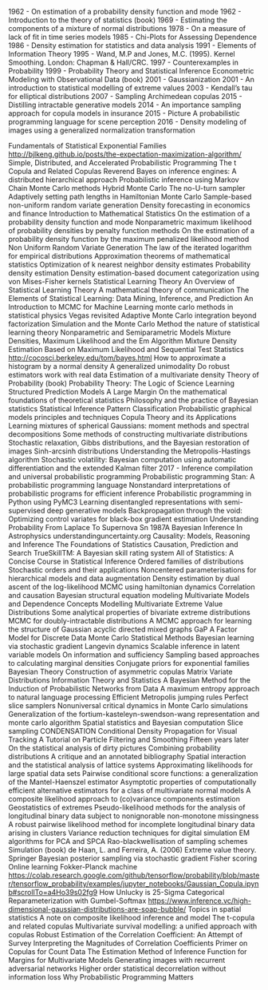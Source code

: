1962 - On estimation of a probability density function and mode
1962 - Introduction to the theory of statistics (book)
1969 - Estimating the components of a mixture of normal distributions
1978 - On a measure of lack of fit in time series models
1985 - Chi-Plots for Assessing Dependence
1986 - Density estimation for statistics and data analysis
1991 - Elements of Information Theory
1995 - Wand, M.P and Jones, M.C. (1995). Kernel Smoothing. London: Chapman & Hall/CRC.
1997 - Counterexamples in Probability
1999 - Probability Theory and Statistical Inference Econometric Modeling with Observational Data (book)
2001 - Gaussianization
2001 - An introduction to statistical modelling of extreme values
2003 - Kendall’s tau for elliptical distributions
2007 - Sampling Archimedean copulas
2015 - Distilling intractable generative models
2014 - An importance sampling approach for copula models in insurance
2015 - Picture A probabilistic programming language for scene perception
2016 - Density modeling of images using a generalized normalization transformation

Fundamentals of Statistical Exponential Families
http://bjlkeng.github.io/posts/the-expectation-maximization-algorithm/
Simple, Distributed, and Accelerated Probabilistic Programming
The t Copula and Related Copulas
Reverend Bayes on inference engines: A distributed hierarchical approach
Probabilistic inference using Markov Chain Monte Carlo methods
Hybrid Monte Carlo
The no-U-turn sampler Adaptively setting path lengths in Hamiltonian Monte Carlo
Sample-based non-uniform random variate generation
Density forecasting in economics and finance
Introduction to Mathematical Statistics
On the estimation of a probability density function and mode
Nonparametric maximum likelihood of probability densities by penalty function methods
On the estimation of a probability density function by the maximum penalized likelihood method
Non Uniform Random Variate Generation
The law of the iterated logarithm for empirical distributions
Approximation theorems of mathematical statistics
Optimization of k nearest neighbor density estimates
Probability density estimation
Density estimation-based document categorization using von Mises-Fisher kernels
Statistical Learning Theory
An Overview of Statistical Learning Theory
A mathematical theory of communication
The Elements of Statistical Learning: Data Mining, Inference, and Prediction
An Introduction to MCMC for Machine Learning
monte carlo methods in statistical physics
Vegas revisited Adaptive Monte Carlo integration beyond factorization
Simulation and the Monte Carlo Method
the nature of statistical learning theory
Nonparametric and Semiparametric Models
Mixture Densities, Maximum Likelihood and the Em Algorithm
Mixture Density Estimation Based on Maximum Likelihood and Sequential Test Statistics
http://cocosci.berkeley.edu/tom/bayes.html
How to approximate a histogram by a normal density
A generalized unimodality
Do robust estimators work with real data
Estimation of a multivariate density
Theory of Probability (book)
Probability Theory: The Logic of Science
Learning Structured Prediction Models A Large Margin
On the mathematical foundations of theoretical statistics
Philosophy and the practice of Bayesian statistics
Statistical Inference
Pattern Classification
Probabilistic graphical models principles and techniques
Copula Theory and its Applications
Learning mixtures of spherical Gaussians: moment methods and spectral decompositions
Some methods of constructing multivariate distributions
Stochastic relaxation, Gibbs distributions, and the Bayesian restoration of images
Sinh-arcsinh distributions
Understanding the Metropolis-Hastings algorithm
Stochastic volatility: Bayesian computation using automatic differentiation and the extended Kalman filter
2017 - Inference compilation and universal probabilistic programming
Probabilistic programming
Stan: A probabilistic programming language
Nonstandard interpretations of probabilistic programs for efficient inference
Probabilistic programming in Python using PyMC3
Learning disentangled representations with semi-supervised deep generative models
Backpropagation through the void: Optimizing control variates for black-box gradient estimation
Understanding Probability
From Laplace To Supernova Sn 1987A Bayesian Inference In Astrophysics
understandinguncertainty.org
Causality: Models, Reasoning and Inference
The Foundations of Statistics
Causation, Prediction and Search
TrueSkillTM: A Bayesian skill rating system
All of Statistics: A Concise Course in Statistical Inference
Ordered families of distributions
Stochastic orders and their applications
Noncentered parameterisations for hierarchical models and data augmentation
Density estimation by dual ascent of the log-likelihood
MCMC using hamiltonian dynamics
Correlation and causation
Bayesian structural equation modeling
Multivariate Models and Dependence Concepts
Modelling Multivariate Extreme Value Distributions
Some analytical properties of bivariate extreme distributions
MCMC for doubly-intractable distributions
A MCMC approach for learning the structure of Gaussian acyclic directed mixed graphs
GaP A Factor Model for Discrete Data
Monte Carlo Statistical Methods
Bayesian learning via stochastic gradient Langevin dynamics
Scalable inference in latent variable models
On information and sufficiency
Sampling based approaches to calculating marginal densities
Conjugate priors for exponential families
Bayesian Theory
Construction of asymmetric copulas
Matrix Variate Distributions
Information Theory and Statistics
A Bayesian Method for the Induction of Probabilistic Networks from Data
A maximum entropy approach to natural language processing
Efficient Metropolis jumping rules
Perfect slice samplers
Nonuniversal critical dynamics in Monte Carlo simulations
Generalization of the fortium-kasteleyn-swendson-wang representation and monte carlo algorithm
Spatial statistics and Bayesian computation
Slice sampling
CONDENSATION Conditional Density Propagation for Visual Tracking
A Tutorial on Particle Filtering and Smoothing Fifteen years later
On the statistical analysis of dirty pictures
Combining probability distributions A critique and an annotated bibliography
Spatial interaction and the statistical analysis of lattice systems
Approximating likelihoods for large spatial data sets
Pairwise conditional score functions: a generalization of the Mantel-Haenszel estimator
Asymptotic properties of computationally efficient alternative estimators for a class of multivariate normal models
A composite likelihood approach to (co)variance components estimation
Geostatistics of extremes
Pseudo-likelihood methods for the analysis of longitudinal binary data subject to nonignorable non-monotone missingness
A robust pairwise likelihood method for incomplete longitudinal binary data arising in clusters
Variance reduction techniques for digital simulation
EM algorithms for PCA and SPCA
Rao-blackwellisation of sampling schemes
Simulation (book)
de Haan, L. and Ferreira, A. (2006) Extreme value theory. Springer
Bayesian posterior sampling via stochastic gradient Fisher scoring
Online learning Fokker-Planck machine
https://colab.research.google.com/github/tensorflow/probability/blob/master/tensorflow_probability/examples/jupyter_notebooks/Gaussian_Copula.ipynb#scrollTo=a4Ho39s02fg9
How Unlucky is 25-Sigma
Categorical Reparameterization with Gumbel-Softmax
https://www.inference.vc/high-dimensional-gaussian-distributions-are-soap-bubble/
Topics in spatial statistics
A note on composite likelihood inference and model 
The t-copula and related copulas
Multivariate survival modelling: a unified approach with copulas
Robust Estimation of the Correlation Coefficient: An Attempt of Survey
Interpreting the Magnitudes of Correlation Coefficients
Primer on Copulas for Count Data
The Estimation Method of Inference Function for Margins for Multivariate Models
Generating images with recurrent adversarial networks
Higher order statistical decorrelation without information loss
Why Probabilistic Programming Matters